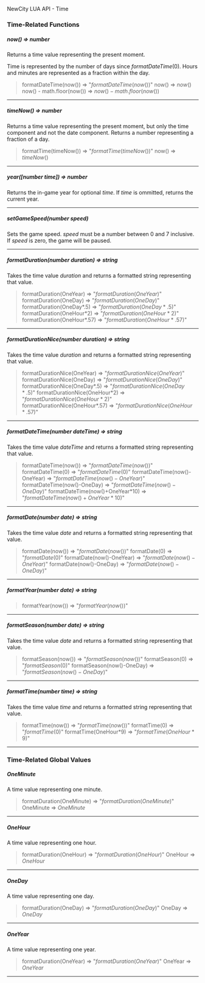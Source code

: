 NewCity LUA API - Time

### Time-Related Functions

##### now() => number

Returns a time value representing the present moment.

Time is represented by the number of days since $formatDateTime(0)$. Hours and minutes are represented as a fraction within the day.

> formatDateTime(now()) => "$formatDateTime(now())$"
> now() => $now()$
> now() - math.floor(now()) => $now() - math.floor(now())$

---

##### timeNow() => number

Returns a time value representing the present moment, but only the time component and not the date component. Returns a number representing a fraction of a day.

> formatTime(timeNow()) => "$formatTime(timeNow())$"
> now() => $timeNow()$

---

##### year([number _time_]) => number

Returns the in-game year for optional _time_. If _time_ is ommitted, returns the current year.

---

##### setGameSpeed(number _speed_)

Sets the game speed. _speed_ must be a number between 0 and 7 inclusive. If _speed_ is zero, the game will be paused.

---

##### formatDuration(number _duration_) => string

Takes the time value _duration_ and returns a formatted string representing that value.

> formatDuration(OneYear) => "$formatDuration(OneYear)$"
> formatDuration(OneDay) => "$formatDuration(OneDay)$"
> formatDuration(OneDay\*.5) => "$formatDuration(OneDay*.5)$"
> formatDuration(OneHour\*2) => "$formatDuration(OneHour*2)$"
> formatDuration(OneHour\*.57) => "$formatDuration(OneHour*.57)$"

---

##### formatDurationNice(number _duration_) => string

Takes the time value _duration_ and returns a formatted string representing that value.

> formatDurationNice(OneYear) => "$formatDurationNice(OneYear)$"
> formatDurationNice(OneDay) => "$formatDurationNice(OneDay)$"
> formatDurationNice(OneDay\*.5) => "$formatDurationNice(OneDay*.5)$"
> formatDurationNice(OneHour\*2) => "$formatDurationNice(OneHour*2)$"
> formatDurationNice(OneHour\*.57) => "$formatDurationNice(OneHour*.57)$"

---

##### formatDateTime(number _dateTime_) => string

Takes the time value _dateTime_ and returns a formatted string representing that value.

> formatDateTime(now()) => "$formatDateTime(now())$"
> formatDateTime(0) => "$formatDateTime(0)$"
> formatDateTime(now()-OneYear) => "$formatDateTime(now()-OneYear)$"
> formatDateTime(now()-OneDay) => "$formatDateTime(now()-OneDay)$"
> formatDateTime(now()+OneYear\*10) => "$formatDateTime(now()+OneYear*10)$"

---

##### formatDate(number _date_) => string

Takes the time value _date_ and returns a formatted string representing that value.

> formatDate(now()) => "$formatDate(now())$"
> formatDate(0) => "$formatDate(0)$"
> formatDate(now()-OneYear) => "$formatDate(now()-OneYear)$"
> formatDate(now()-OneDay) => "$formatDate(now()-OneDay)$"

---

##### formatYear(number _date_) => string

> formatYear(now()) => "$formatYear(now())$"

---

##### formatSeason(number _date_) => string

Takes the time value _date_ and returns a formatted string representing that value.

> formatSeason(now()) => "$formatSeason(now())$"
> formatSeason(0) => "$formatSeason(0)$"
> formatSeason(now()-OneDay) => "$formatSeason(now()-OneDay)$"

---

##### formatTime(number _time_) => string

Takes the time value _time_ and returns a formatted string representing that value.

> formatTime(now()) => "$formatTime(now())$"
> formatTime(0) => "$formatTime(0)$"
> formatTime(OneHour\*9) => "$formatTime(OneHour*9)$"

---

### Time-Related Global Values

##### OneMinute

A time value representing one minute.

> formatDuration(OneMinute) => "$formatDuration(OneMinute)$"
> OneMinute => $OneMinute$

---

##### OneHour

A time value representing one hour.

> formatDuration(OneHour) => "$formatDuration(OneHour)$"
> OneHour => $OneHour$

---

##### OneDay

A time value representing one day.

> formatDuration(OneDay) => "$formatDuration(OneDay)$"
> OneDay => $OneDay$

---

##### OneYear

A time value representing one year.

> formatDuration(OneYear) => "$formatDuration(OneYear)$"
> OneYear => $OneYear$

---

